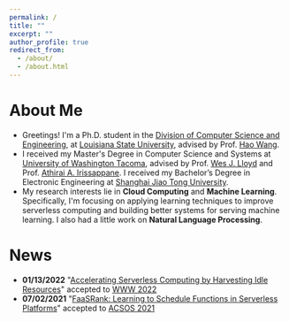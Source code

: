 ```yaml
---
permalink: /
title: ""
excerpt: ""
author_profile: true
redirect_from: 
  - /about/
  - /about.html
---
```


# About Me

* Greetings! I'm a Ph.D. student in the [Division of Computer Science and Engineering](https://www.lsu.edu/eng/cse/), at [Louisiana State University](https://www.lsu.edu/), advised by Prof. [Hao Wang](https://intellisys.haow.ca/haowang/).
* I received my Master's Degree in Computer Science and Systems at [University of Washington Tacoma](https://www.tacoma.uw.edu/), advised by Prof. [Wes J. Lloyd](http://faculty.washington.edu/wlloyd/index.html) and Prof. [Athirai A. Irissappane](https://sites.google.com/view/athirai/home?authuser=0). I received my Bachelor’s Degree in Electronic Engineering at [Shanghai Jiao Tong University](http://en.sjtu.edu.cn/).
* My research interests lie in **Cloud Computing** and **Machine Learning**. Specifically, I'm focusing on applying learning techniques to improve serverless computing and building better systems for serving machine learning. I also had a little work on **Natural Language Processing**.

# News

* **01/13/2022** "[Accelerating Serverless Computing by Harvesting Idle Resources](https://doi.org/10.1145/3485447.3511979)" accepted to [WWW 2022](https://www2022.thewebconf.org/)  
* **07/02/2021** "[FaaSRank: Learning to Schedule Functions in Serverless Platforms](https://ieeexplore.ieee.org/document/9659513)" accepted to [ACSOS 2021](https://conf.researchr.org/home/acsos-2021)  
